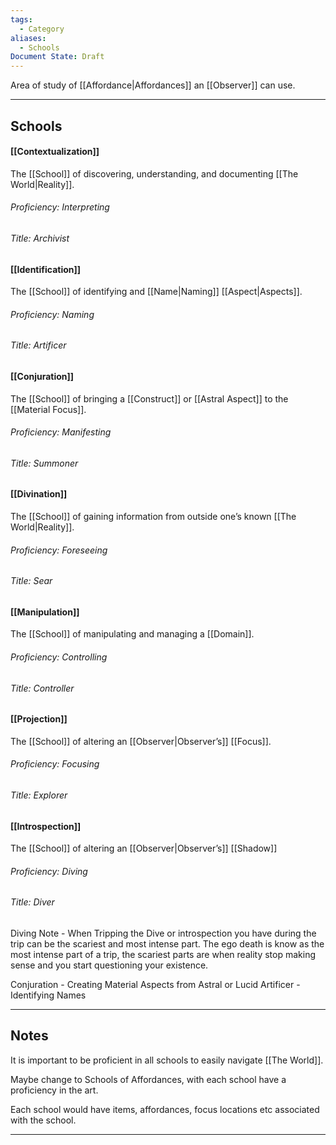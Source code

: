 ```yaml
---
tags:
  - Category
aliases:
  - Schools
Document State: Draft
---
```

Area of study of [[Affordance|Affordances]] an [[Observer]] can use. 
- - -
## Schools
#### [[Contextualization]]
The [[School]] of discovering, understanding, and documenting [[The World|Reality]].
###### Proficiency: Interpreting 
###### Title: Archivist
#### [[Identification]]
The [[School]] of identifying and [[Name|Naming]] [[Aspect|Aspects]].
###### Proficiency: Naming
###### Title: Artificer
#### [[Conjuration]]
The [[School]] of bringing a [[Construct]] or  [[Astral Aspect]] to the [[Material Focus]].
###### Proficiency: Manifesting
###### Title: Summoner
#### [[Divination]]
The [[School]] of gaining information from outside one’s known [[The World|Reality]].
###### Proficiency: Foreseeing
###### Title: Sear
#### [[Manipulation]]
The [[School]] of manipulating and managing a [[Domain]].
###### Proficiency: Controlling
###### Title: Controller
#### [[Projection]]
The [[School]] of altering an [[Observer|Observer’s]] [[Focus]].
###### Proficiency: Focusing
###### Title: Explorer
#### [[Introspection]]
The [[School]] of altering an [[Observer|Observer’s]] [[Shadow]]
###### Proficiency: Diving
###### Title: Diver


Diving Note - When Tripping the Dive or introspection you have during the trip can be the scariest and most intense part. The ego death is know as the most intense part of a trip, the scariest parts are when reality stop making sense and you start questioning your existence.

Conjuration - Creating Material Aspects from Astral or Lucid
Artificer - Identifying Names


- - -
## Notes
It is important to be proficient in all schools to easily navigate [[The World]]. 

Maybe change to Schools of Affordances, with each school have a proficiency in the art.

Each school would have items, affordances, focus locations etc associated with the school.
- - -
